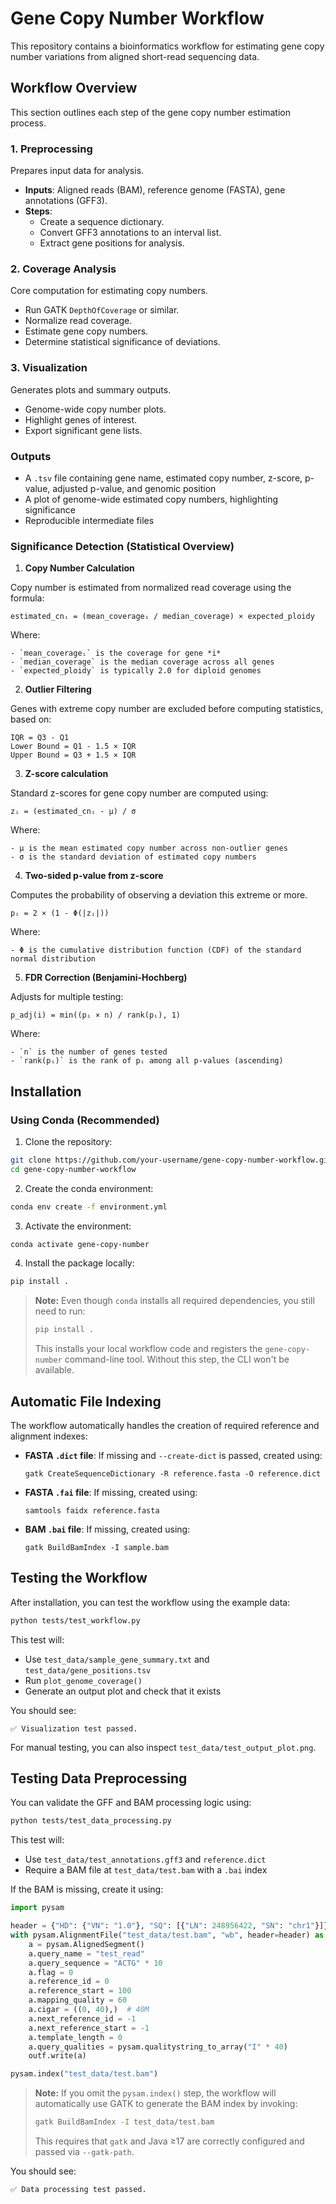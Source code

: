 # Gene Copy Number Workflow

This repository contains a bioinformatics workflow for estimating gene copy number variations from aligned short-read sequencing data.

## Workflow Overview

This section outlines each step of the gene copy number estimation process.

### 1. Preprocessing

Prepares input data for analysis.

- **Inputs**: Aligned reads (BAM), reference genome (FASTA), gene annotations (GFF3).
- **Steps**:
  - Create a sequence dictionary.
  - Convert GFF3 annotations to an interval list.
  - Extract gene positions for analysis.

### 2. Coverage Analysis

Core computation for estimating copy numbers.

- Run GATK `DepthOfCoverage` or similar.
- Normalize read coverage.
- Estimate gene copy numbers.
- Determine statistical significance of deviations.

### 3. Visualization

Generates plots and summary outputs.

- Genome-wide copy number plots.
- Highlight genes of interest.
- Export significant gene lists.

### Outputs

- A `.tsv` file containing gene name, estimated copy number, z-score, p-value, adjusted p-value, and genomic position 
- A plot of genome-wide estimated copy numbers, highlighting significance
- Reproducible intermediate files

### Significance Detection (Statistical Overview)

1. **Copy Number Calculation**
   
  Copy number is estimated from normalized read coverage using the formula:
  ```
  estimated_cnᵢ = (mean_coverageᵢ / median_coverage) × expected_ploidy
  ```

  Where:

    - `mean_coverageᵢ` is the coverage for gene *i*
    - `median_coverage` is the median coverage across all genes
    - `expected_ploidy` is typically 2.0 for diploid genomes

2. **Outlier Filtering**
  
  Genes with extreme copy number are excluded before computing statistics, based on:
  ```
  IQR = Q3 - Q1
  Lower Bound = Q1 - 1.5 × IQR
  Upper Bound = Q3 + 1.5 × IQR
  ``` 

3. **Z-score calculation**
  
  Standard z-scores for gene copy number are computed using:
  ```
  zᵢ = (estimated_cnᵢ - μ) / σ
  ```

  Where:

    - μ is the mean estimated copy number across non-outlier genes
    - σ is the standard deviation of estimated copy numbers

4. **Two-sided p-value from z-score**
  
  Computes the probability of observing a deviation this extreme or more.

  ```
  pᵢ = 2 × (1 - Φ(|zᵢ|))
  ```
  Where:

    - Φ is the cumulative distribution function (CDF) of the standard normal distribution

5. **FDR Correction (Benjamini-Hochberg)**
  
  Adjusts for multiple testing:

  ```
  p_adj(i) = min((pᵢ × n) / rank(pᵢ), 1)
  ```

  Where:

    - `n` is the number of genes tested
    - `rank(pᵢ)` is the rank of pᵢ among all p-values (ascending)

## Installation

### Using Conda (Recommended)

1. Clone the repository:

```bash
git clone https://github.com/your-username/gene-copy-number-workflow.git
cd gene-copy-number-workflow
```

2. Create the conda environment:

```bash
conda env create -f environment.yml
```

3. Activate the environment:

```bash
conda activate gene-copy-number
```

4. Install the package locally:

```bash
pip install .
```

> **Note:** Even though `conda` installs all required dependencies, you still need to run:
>
> ```bash
> pip install .
> ```
>
> This installs your local workflow code and registers the `gene-copy-number` command-line tool. Without this step, the CLI won't be available.

## Automatic File Indexing

The workflow automatically handles the creation of required reference and alignment indexes:

- **FASTA `.dict` file**: If missing and `--create-dict` is passed, created using:
  ```
  gatk CreateSequenceDictionary -R reference.fasta -O reference.dict
  ```

- **FASTA `.fai` file**: If missing, created using:
  ```
  samtools faidx reference.fasta
  ```

- **BAM `.bai` file**: If missing, created using:
  ```
  gatk BuildBamIndex -I sample.bam
  ```

## Testing the Workflow

After installation, you can test the workflow using the example data:

```bash
python tests/test_workflow.py
```

This test will:
- Use `test_data/sample_gene_summary.txt` and `test_data/gene_positions.tsv`
- Run `plot_genome_coverage()`
- Generate an output plot and check that it exists

You should see:
```
✅ Visualization test passed.
```

For manual testing, you can also inspect `test_data/test_output_plot.png`.

## Testing Data Preprocessing

You can validate the GFF and BAM processing logic using:

```bash
python tests/test_data_processing.py
```

This test will:

- Use `test_data/test_annotations.gff3` and `reference.dict`
- Require a BAM file at `test_data/test.bam` with a `.bai` index

If the BAM is missing, create it using:

```python
import pysam

header = {"HD": {"VN": "1.0"}, "SQ": [{"LN": 248956422, "SN": "chr1"}]}
with pysam.AlignmentFile("test_data/test.bam", "wb", header=header) as outf:
    a = pysam.AlignedSegment()
    a.query_name = "test_read"
    a.query_sequence = "ACTG" * 10
    a.flag = 0
    a.reference_id = 0
    a.reference_start = 100
    a.mapping_quality = 60
    a.cigar = ((0, 40),)  # 40M
    a.next_reference_id = -1
    a.next_reference_start = -1
    a.template_length = 0
    a.query_qualities = pysam.qualitystring_to_array("I" * 40)
    outf.write(a)

pysam.index("test_data/test.bam")
```
> **Note:** If you omit the `pysam.index()` step, the workflow will automatically use
> GATK to generate the BAM index by invoking:
>
> ```bash
> gatk BuildBamIndex -I test_data/test.bam
> ```
>
> This requires that `gatk` and Java ≥17 are correctly configured and passed via `--gatk-path`.

You should see:

```
✅ Data processing test passed.
```